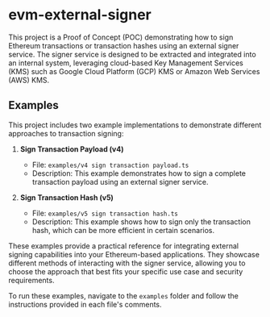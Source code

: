 # evm-external-signer
This project is a Proof of Concept (POC) demonstrating how to sign Ethereum transactions or transaction hashes using an external signer service. The signer service is designed to be extracted and integrated into an internal system, leveraging cloud-based Key Management Services (KMS) such as Google Cloud Platform (GCP) KMS or Amazon Web Services (AWS) KMS.


## Examples

This project includes two example implementations to demonstrate different approaches to transaction signing:

1. **Sign Transaction Payload (v4)**
   - File: `examples/v4 sign transaction payload.ts`
   - Description: This example demonstrates how to sign a complete transaction payload using an external signer service.

2. **Sign Transaction Hash (v5)**
   - File: `examples/v5 sign transaction hash.ts`
   - Description: This example shows how to sign only the transaction hash, which can be more efficient in certain scenarios.

These examples provide a practical reference for integrating external signing capabilities into your Ethereum-based applications. They showcase different methods of interacting with the signer service, allowing you to choose the approach that best fits your specific use case and security requirements.

To run these examples, navigate to the `examples` folder and follow the instructions provided in each file's comments.